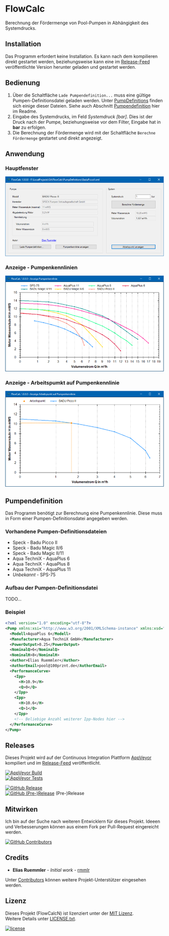 # FlowCalc

Berechnung der Fördermenge von Pool-Pumpen in Abhängigkeit des Systemdrucks.

## Installation
Das Programm erfordert keine Installation. Es kann nach dem kompilieren direkt gestartet werden, beziehungsweise kann eine im [Release-Feed](https://github.com/100prznt/FlowCalc/releases) veröffentlichte Version herunter geladen und gestartet werden.

## Bedienung
1. Über die Schaltfläche `Lade Pumpendefinition...` muss eine gültige Pumpen-Definitionsdatei geladen werden. Unter [PumpDefinitions](https://github.com/100prznt/FlowCalc/tree/master/PumpDefinitions) finden sich einige dieser Dateien.
Siehe auch Abschnitt [Pumpendefinition](#pumpendefinition) hier im Readme.
2. Eingabe des Systemdrucks, im Feld _Systemdruck [bar]_. Dies ist der Druck nach der Pumpe, beziehungsweise vor dem Filter, Eingabe hat in __bar__ zu erfolgen.
3. Die Berechnung der Fördermenge wird mit der Schaltfläche `Berechne Fördermenge` gestartet und direkt angezeigt.

## Anwendung
### Hauptfenster
![Hauptfenster](docs/FlowCalc_Screen.png)

### Anzeige - Pumpenkennlinien
![Anzeige - Pumpenkennlinien](docs/FlowCalc_PumpPerformanceCurve_Screen.png)

### Anzeige - Arbeitspumkt auf Pumpenkennlinie
![Anzeige - Arbeitspumkt auf Pumpenkennlinie](docs/FlowCalc_PowerPoint_Screen.png)

## Pumpendefinition
Das Programm benötigt zur Berechnung eine Pumpenkennlinie. Diese muss in Form einer Pumpen-Definitionsdatei angegeben werden. 

### Vorhandene Pumpen-Definitionsdateien
* Speck - Badu Picco II
* Speck - Badu Magic II/6
* Speck - Badu Magic II/11
* Aqua TechniX - AquaPlus 6
* Aqua TechniX - AquaPlus 8
* Aqua TechniX - AquaPlus 11
* _Unbekannt_ - SPS-75

### Aufbau der Pumpen-Definitionsdatei
TODO...

### Beispiel
```xml
<?xml version="1.0" encoding="utf-8"?>
<Pump xmlns:xsi="http://www.w3.org/2001/XMLSchema-instance" xmlns:xsd="http://www.w3.org/2001/XMLSchema">
  <Modell>AquaPlus 6</Modell>
  <Manufacturer>Aqua TechniX GmbH</Manufacturer>
  <PowerOutput>0.25</PowerOutput>
  <NominalQ>6</NominalQ>
  <NominalH>8</NominalH>
  <Author>Elias Ruemmler</Author>
  <AuthorEmail>pool@100prznt.de</AuthorEmail>
  <PerformanceCurve>
    <Ipp>
      <H>10.9</H>
      <Q>0</Q>
    </Ipp>
    <Ipp>
      <H>10.6</H>
      <Q>1</Q>
    </Ipp>
    <!-- Beliebige Anzahl weiterer Ipp-Nodes hier -->
  </PerformanceCurve>
</Pump>
```

## Releases
Dieses Projekt wird auf der Continuous Integration Plattform [AppVeyor](https://www.appveyor.com/) kompiliert und im [Release-Feed](https://github.com/100prznt/FlowCalc/releases) veröffentlicht.

[![AppVeyor Build](https://img.shields.io/appveyor/ci/100prznt/flowcalc.svg)](https://ci.appveyor.com/project/100prznt/flowcalc)  
[![AppVeyor Tests](https://img.shields.io/appveyor/tests/100prznt/flowcalc/master.svg)](https://ci.appveyor.com/project/100prznt/flowcalc/build/tests)

[![GitHub Release](https://img.shields.io/github/release/100prznt/FlowCalc.svg)](https://github.com/100prznt/FlowCalc/releases/latest)  
[![GitHub (Pre-)Release](https://img.shields.io/github/release/100prznt/FlowCalc/all.svg)](https://github.com/100prznt/FlowCalc/releases) (Pre-)Release


## Mitwirken

Ich bin auf der Suche nach weiteren Entwicklern für dieses Projekt. Ideeen und Verbesserungen können aus einem Fork per Pull-Request eingereicht werden.

[![GitHub Contributors](https://img.shields.io/github/contributors/100prznt/FlowCalc.svg)](https://github.com/100prznt/FlowCalc/graphs/contributors)


## Credits

* **Elias Ruemmler** - *Initial work* - [rmmlr](https://github.com/rmmlr)

Unter [Contributors](https://github.com/100prznt/FlowCalc/contributors) können weitere Projekt-Unterstützer eingesehen werden.


## Lizenz

Dieses Projekt (FlowCalcN) ist lizenziert unter der [MIT Lizenz](http://www.opensource.org/licenses/mit-license.php "Read more about the MIT license form").  
Weitere Details unter [LICENSE.txt](https://github.com/100prznt/FlowCalc/blob/master/LICENSE.txt).

[![license](https://img.shields.io/github/license/100prznt/FlowCalc.svg)](https://github.com/100prznt/FlowCalc/blob/master/LICENSE.txt) 
